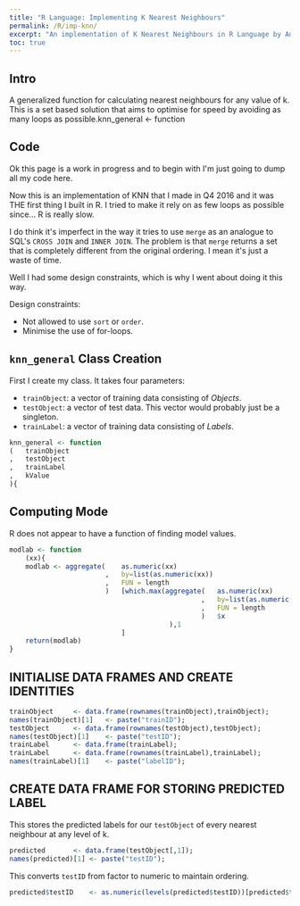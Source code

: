 ```yaml
---
title: "R Language: Implementing K Nearest Neighbours"
permalink: /R/imp-knn/
excerpt: "An implementation of K Nearest Neighbours in R Language by Adrian Ng"
toc: true
---
```


## Intro

A generalized function for calculating nearest neighbours for any value of k.
This is a set based solution that aims to optimise for speed by avoiding as many loops as possible.knn_general <- function

## Code

Ok this page is a work in progress and to begin with I'm just going to dump all my code here. 

Now this is an implementation of KNN that I made in Q4 2016 and it was THE first thing I built in R. 
I tried to make it rely on as few loops as possible since... R is really slow.

I do think it's imperfect in the way it tries to use `merge` as an analogue to SQL's `CROSS JOIN` and `INNER JOIN`.
The problem is that `merge` returns a set that is completely different from the original ordering. 
I mean it's just a waste of time.

Well I had some design constraints, which is why I went about doing it this way.

Design constraints: 
* Not allowed to use `sort` or `order`.
* Minimise the use of for-loops.

## `knn_general` Class Creation

First I create my class. It takes four parameters:
* `trainObject`: a vector of training data consisting of _Objects_.
* `testObject`: a vector of test data. This vector would probably just be a singleton.
* `trainLabel`: a vector of training data consisting of _Labels_.

```R
knn_general <- function
(	trainObject
,	testObject
,	trainLabel
,	kValue
){
```

## Computing Mode

R does not appear to have a function of finding model values. 

```R
modlab <- function  
	(xx){	
	modlab <- aggregate(	as.numeric(xx)
						,	by=list(as.numeric(xx))
						,	FUN = length
						)	[which.max(aggregate(	as.numeric(xx)
												,	by=list(as.numeric(xx))
												,	FUN = length
												)	$x
										),1
							]
	return(modlab)
}
```

## INITIALISE DATA FRAMES AND CREATE IDENTITIES

```R
trainObject		<- data.frame(rownames(trainObject),trainObject);
names(trainObject)[1]	<- paste("trainID");
testObject		<- data.frame(rownames(testObject),testObject);
names(testObject)[1]	<- paste("testID");
trainLabel		<- data.frame(trainLabel);
trainLabel		<- data.frame(rownames(trainLabel),trainLabel);
names(trainLabel)[1]	<- paste("labelID");
```

## CREATE DATA FRAME FOR STORING PREDICTED LABEL

This stores the predicted labels for our `testObject` of every nearest neighbour at any level of k.

```R
predicted		<- data.frame(testObject[,1]);
names(predicted)[1]	<- paste("testID");	
```
This converts `testID` from factor to numeric to maintain ordering.

```R
predicted$testID	<- as.numeric(levels(predicted$testID))[predicted$testID]
```




